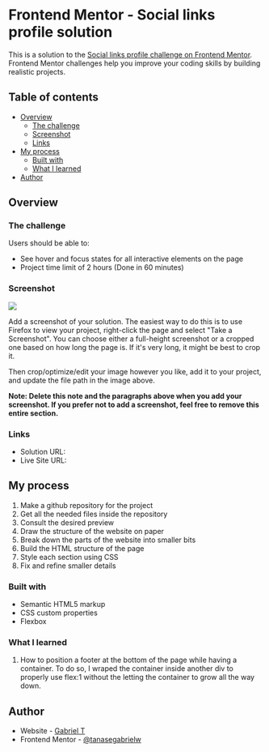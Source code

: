 # Frontend Mentor - Social links profile solution

This is a solution to the [Social links profile challenge on Frontend Mentor](https://www.frontendmentor.io/challenges/social-links-profile-UG32l9m6dQ). Frontend Mentor challenges help you improve your coding skills by building realistic projects. 

## Table of contents

- [Overview](#overview)
  - [The challenge](#the-challenge)
  - [Screenshot](#screenshot)
  - [Links](#links)
- [My process](#my-process)
  - [Built with](#built-with)
  - [What I learned](#what-i-learned)
- [Author](#author)


## Overview

### The challenge

Users should be able to:

- See hover and focus states for all interactive elements on the page
- Project time limit of 2 hours (Done in 60 minutes)

### Screenshot

![](./screenshot.jpg)

Add a screenshot of your solution. The easiest way to do this is to use Firefox to view your project, right-click the page and select "Take a Screenshot". You can choose either a full-height screenshot or a cropped one based on how long the page is. If it's very long, it might be best to crop it.

Then crop/optimize/edit your image however you like, add it to your project, and update the file path in the image above.

**Note: Delete this note and the paragraphs above when you add your screenshot. If you prefer not to add a screenshot, feel free to remove this entire section.**

### Links

- Solution URL: [](https://github.com/tanasegabrielw/Social-Links-Profile)
- Live Site URL: [](https://tanasegabrielw.github.io/Social-Links-Profile/)

## My process

1. Make a github repository for the project
2. Get all the needed files inside the repository
3. Consult the desired preview
4. Draw the structure of the website on paper
5. Break down the parts of the website into smaller bits
6. Build the HTML structure of the page
7. Style each section using CSS
8. Fix and refine smaller details

### Built with

- Semantic HTML5 markup
- CSS custom properties
- Flexbox

### What I learned

1. How to position a footer at the bottom of the page while having a container. To do so, I wraped the container inside another div to properly use flex:1 without
the letting the container to grow all the way down. 

## Author

- Website - [Gabriel T](https://github.com/tanasegabrielw?tab=repositories)
- Frontend Mentor - [@tanasegabrielw](https://www.frontendmentor.io/profile/tanasegabrielw)


